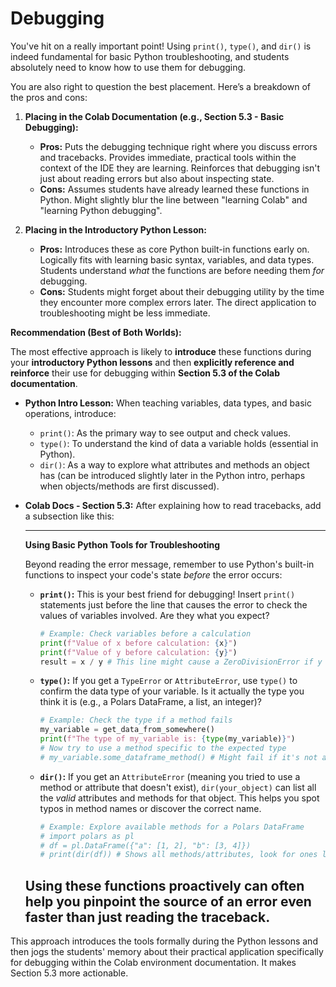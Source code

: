 # Debugging

You've hit on a really important point! Using `print()`, `type()`, and `dir()` is indeed fundamental for basic Python troubleshooting, and students absolutely need to know how to use them for debugging.

You are also right to question the best placement. Here’s a breakdown of the pros and cons:

1.  **Placing in the Colab Documentation (e.g., Section 5.3 - Basic Debugging):**
    * **Pros:** Puts the debugging technique right where you discuss errors and tracebacks. Provides immediate, practical tools within the context of the IDE they are learning. Reinforces that debugging isn't just about reading errors but also about inspecting state.
    * **Cons:** Assumes students have already learned these functions in Python. Might slightly blur the line between "learning Colab" and "learning Python debugging".

2.  **Placing in the Introductory Python Lesson:**
    * **Pros:** Introduces these as core Python built-in functions early on. Logically fits with learning basic syntax, variables, and data types. Students understand *what* the functions are before needing them *for* debugging.
    * **Cons:** Students might forget about their debugging utility by the time they encounter more complex errors later. The direct application to troubleshooting might be less immediate.

**Recommendation (Best of Both Worlds):**

The most effective approach is likely to **introduce** these functions during your **introductory Python lessons** and then **explicitly reference and reinforce** their use for debugging within **Section 5.3 of the Colab documentation**.

* **Python Intro Lesson:** When teaching variables, data types, and basic operations, introduce:
    * `print()`: As the primary way to see output and check values.
    * `type()`: To understand the kind of data a variable holds (essential in Python).
    * `dir()`: As a way to explore what attributes and methods an object has (can be introduced slightly later in the Python intro, perhaps when objects/methods are first discussed).
* **Colab Docs - Section 5.3:** After explaining how to read tracebacks, add a subsection like this:

    ---
    **Using Basic Python Tools for Troubleshooting**

    Beyond reading the error message, remember to use Python's built-in functions to inspect your code's state *before* the error occurs:

    * **`print()`:** This is your best friend for debugging! Insert `print()` statements just before the line that causes the error to check the values of variables involved. Are they what you expect?
        ```python
        # Example: Check variables before a calculation
        print(f"Value of x before calculation: {x}")
        print(f"Value of y before calculation: {y}")
        result = x / y # This line might cause a ZeroDivisionError if y is 0
        ```
    * **`type()`:** If you get a `TypeError` or `AttributeError`, use `type()` to confirm the data type of your variable. Is it actually the type you think it is (e.g., a Polars DataFrame, a list, an integer)?
        ```python
        # Example: Check the type if a method fails
        my_variable = get_data_from_somewhere()
        print(f"The type of my_variable is: {type(my_variable)}")
        # Now try to use a method specific to the expected type
        # my_variable.some_dataframe_method() # Might fail if it's not a DataFrame
        ```
    * **`dir()`:** If you get an `AttributeError` (meaning you tried to use a method or attribute that doesn't exist), `dir(your_object)` can list all the *valid* attributes and methods for that object. This helps you spot typos in method names or discover the correct name.
        ```python
        # Example: Explore available methods for a Polars DataFrame
        # import polars as pl
        # df = pl.DataFrame({"a": [1, 2], "b": [3, 4]})
        # print(dir(df)) # Shows all methods/attributes, look for ones like 'filter', 'select' etc.
        ```

    Using these functions proactively can often help you pinpoint the source of an error even faster than just reading the traceback.
    ---

This approach introduces the tools formally during the Python lessons and then jogs the students' memory about their practical application specifically for debugging within the Colab environment documentation. It makes Section 5.3 more actionable.